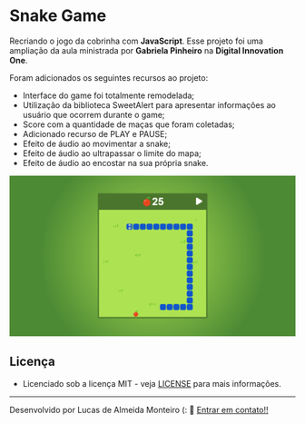 # Snake Game

Recriando o jogo da cobrinha com **JavaScript**. Esse projeto foi uma ampliação da aula ministrada por **Gabriela Pinheiro** na **Digital Innovation One**.

Foram adicionados os seguintes recursos ao projeto: 
- Interface do game foi totalmente remodelada;
- Utilização da biblioteca SweetAlert para apresentar informações ao usuário que ocorrem durante o game; 
- Score com a quantidade de maças que foram coletadas;
- Adicionado recurso de PLAY e PAUSE;
- Efeito de áudio ao movimentar a snake;
- Efeito de áudio ao ultrapassar o limite do mapa;
- Efeito de áudio ao encostar na sua própria snake.

![Alt text](https://github.com/lucasdealmeidadev/snakegame/blob/master/snakegame.png?raw=true "Snake Game")

## Licença

* Licenciado sob a licença MIT - veja [LICENSE](https://github.com/lucasdealmeidadev/snakegame/blob/master/LICENSE) para mais informações.

----------

Desenvolvido por Lucas de Almeida Monteiro (:  👋  [ Entrar em contato!!](https://www.linkedin.com/in/lucas-de-almeida-monteiro)
